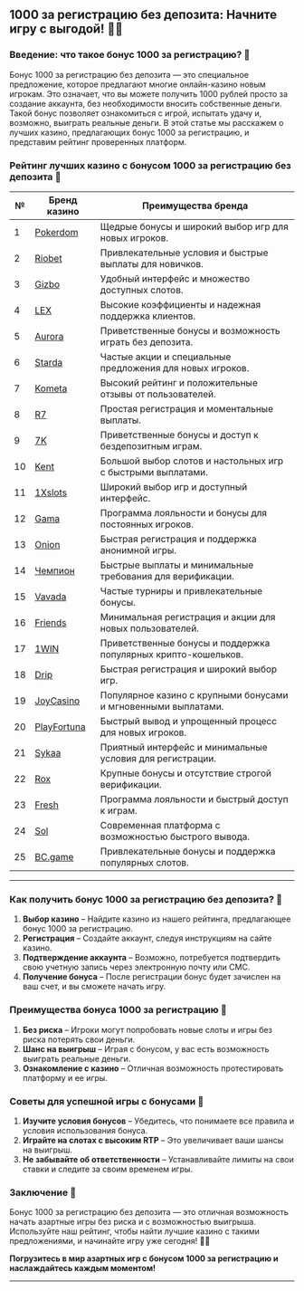 ## 1000 за регистрацию без депозита: Начните игру с выгодой! 🎁💵

### Введение: что такое бонус 1000 за регистрацию? 🎯

Бонус 1000 за регистрацию без депозита — это специальное предложение, которое предлагают многие онлайн-казино новым игрокам. Это означает, что вы можете получить 1000 рублей просто за создание аккаунта, без необходимости вносить собственные деньги. Такой бонус позволяет ознакомиться с игрой, испытать удачу и, возможно, выиграть реальные деньги. В этой статье мы расскажем о лучших казино, предлагающих бонус 1000 за регистрацию, и представим рейтинг проверенных платформ.

### Рейтинг лучших казино с бонусом 1000 за регистрацию без депозита 🏅

| №  | Бренд казино  | Преимущества бренда                                            |
|----|---------------|---------------------------------------------------------------|
| 1  | [Pokerdom](https://brandplay.link/4k77v2yx) | Щедрые бонусы и широкий выбор игр для новых игроков.        |
| 2  | [Riobet](https://brandplay.link/7xBLTPyj) | Привлекательные условия и быстрые выплаты для новичков.       |
| 3  | [Gizbo](https://brandplay.link/bprXw4YV) | Удобный интерфейс и множество доступных слотов.              |
| 4  | [LEX](https://brandplay.link/zW4hdDFV) | Высокие коэффициенты и надежная поддержка клиентов.          |
| 5  | [Aurora](https://10trafic-stat2.com/click/668546556bcc6313411604bd/6766/13032/subaccount) | Приветственные бонусы и возможность играть без депозита.     |
| 6  | [Starda](https://brandplay.link/fB7xwRFL) | Частые акции и специальные предложения для новых игроков.      |
| 7  | [Kometa](https://brandplay.link/8ZymQJV8) | Высокий рейтинг и положительные отзывы от пользователей.      |
| 8  | [R7](https://brandplay.link/bMd3Yjsw) | Простая регистрация и моментальные выплаты.                   |
| 9  | [7K](https://brandplay.link/BvQyFShp) | Приветственные бонусы и доступ к бездепозитным играм.       |
| 10 | [Kent](https://brandplay.link/Fv2WP3js) | Большой выбор слотов и настольных игр с быстрыми выплатами.   |
| 11 | [1Xslots](https://brandplay.link/hSB1khtr) | Широкий выбор игр и доступный интерфейс.                     |
| 12 | [Gama](https://brandplay.link/j6NMKsDz) | Программа лояльности и бонусы для постоянных игроков.         |
| 13 | [Onion](https://brandplay.link/zBGRVpQ9) | Быстрая регистрация и поддержка анонимной игры.              |
| 14 | [Чемпион](https://temon-gter.cfd/go/lRq?p80412p304504pcc44t17455) | Быстрые выплаты и минимальные требования для верификации.    |
| 15 | [Vavada](https://vavadapartner.pro/?promo=ea5c9275-6854-4505-94fc-95ab18221945-linkb2) | Частые турниры и привлекательные бонусы.                      |
| 16 | [Friends](https://gofriends.vc/linkb2) | Минимальная регистрация и акции для новых пользователей.      |
| 17 | [1WIN](https://brandplay.link/smXVpBbG) | Приветственные бонусы и поддержка популярных крипто-кошельков. |
| 18 | [Drip](https://drp-ircp01.com/c07e6a3db) | Быстрая регистрация и широкий выбор игр.                     |
| 19 | [JoyCasino](https://rpc30.call2me.pro/?/ru/registration?apkpop=0&partner=p24970p3291217pc98f) | Популярное казино с крупными бонусами и мгновенными выплатами. |
| 20 | [PlayFortuna](https://fortunapromo.net/alt/playfortuna/registration?0dc4a9362a71feb7e3f165fb8e766f70) | Быстрый вывод и упрощенный процесс для новых игроков.       |
| 21 | [Sykaa](https://s-two-way.com/?source=linkb2&pid=30697) | Приятный интерфейс и минимальные условия для регистрации.     |
| 22 | [Rox](https://rox-pvwfpjgcxe.com/cb1ee18a5) | Крупные бонусы и отсутствие строгой верификации.              |
| 23 | [Fresh](https://fresh-eumwkxwao.com/c3f7b485d) | Программа лояльности и быстрый доступ к играм.                |
| 24 | [Sol](https://sol-mmtdzfbaco.com/cb2415bca) | Современная платформа с возможностью быстрого вывода.         |
| 25 | [BC.game](https://partnerbcgame.com/dcc53d441) | Привлекательные бонусы и поддержка популярных слотов.         |

---

### Как получить бонус 1000 за регистрацию без депозита? 🎲

1. **Выбор казино** – Найдите казино из нашего рейтинга, предлагающее бонус 1000 за регистрацию.
2. **Регистрация** – Создайте аккаунт, следуя инструкциям на сайте казино.
3. **Подтверждение аккаунта** – Возможно, потребуется подтвердить свою учетную запись через электронную почту или СМС.
4. **Получение бонуса** – После регистрации бонус будет зачислен на ваш счет, и вы сможете начать игру.

### Преимущества бонуса 1000 за регистрацию 🎉

1. **Без риска** – Игроки могут попробовать новые слоты и игры без риска потерять свои деньги.
2. **Шанс на выигрыш** – Играя с бонусом, у вас есть возможность выиграть реальные деньги.
3. **Ознакомление с казино** – Отличная возможность протестировать платформу и ее игры.

### Советы для успешной игры с бонусами 🎯

1. **Изучите условия бонусов** – Убедитесь, что понимаете все правила и условия использования бонуса.
2. **Играйте на слотах с высоким RTP** – Это увеличивает ваши шансы на выигрыш.
3. **Не забывайте об ответственности** – Устанавливайте лимиты на свои ставки и следите за своим временем игры.

### Заключение 📝

Бонус 1000 за регистрацию без депозита — это отличная возможность начать азартные игры без риска и с возможностью выигрыша. Используйте наш рейтинг, чтобы найти лучшие казино с такими предложениями, и начинайте игру уже сегодня! 🎰💵

**Погрузитесь в мир азартных игр с бонусом 1000 за регистрацию и наслаждайтесь каждым моментом!**

---
